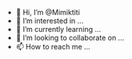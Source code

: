 - 👋 Hi, I’m @Mimiktiti
- 👀 I’m interested in ...
- 🌱 I’m currently learning ...
- 💞️ I’m looking to collaborate on ...
- 📫 How to reach me ...

<!---
Mimiktiti/Mimiktiti is a ✨ special ✨ repository because its `README.md` (this file) appears on your GitHub profile.
You can click the Preview link to take a look at your changes.
--->
